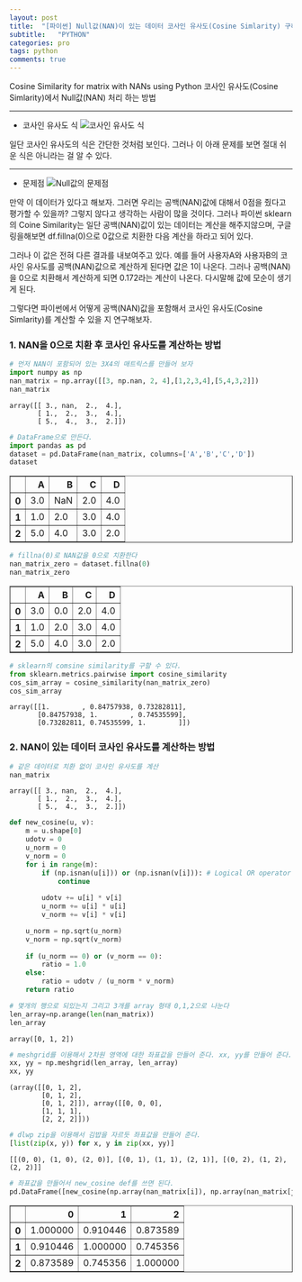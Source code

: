 ```yaml
---
layout: post
title:  "[파이썬] Null값(NAN)이 있는 데이터 코사인 유사도(Cosine Simlarity) 구하기"
subtitle:   "PYTHON"
categories: pro
tags: python
comments: true
---
```


Cosine Similarity for matrix with NANs using Python
코사인 유사도(Cosine Simlarity)에서 Null값(NAN) 처리 하는 방법

---
- 코사인 유사도 식
![코사인 유사도 식](https://miro.medium.com/max/852/1*hub04IikybZIBkSEcEOtGA.png)  

일단 코사인 유사도의 식은 간단한 것처럼 보인다. 그러나 이 아래 문제를 보면 절대 쉬운 식은 아니라는 걸 알 수 있다.

---
- 문제점
![Null값의 문제점](https://d1orkkc34keaka.cloudfront.net/images/2018/06/27/1530092786_1IbMSiSqHVMajaqKcLPxMyL6v6NKe44ZoNyKh7Pt.png)

만약 이 데이터가 있다고 해보자. 그러면 우리는 공백(NAN)값에 대해서 0점을 줬다고 평가할 수 있을까?
그렇지 않다고 생각하는 사람이 많을 것이다. 그러나 파이썬 sklearn의 Coine Similarity는 일단 공백(NAN)값이 있는 데이터는 계산을 해주지않으며, 구글링을해보면 df.fillna(0)으로 0값으로 치환한 다음 계산을 하라고 되어 있다.  

그러나 이 값은 전혀 다른 결과를 내보여주고 있다.
예를 들어 사용자A와 사용자B의 코사인 유사도를 공백(NAN)값으로 계산하게 된다면 값은 1이 나온다.
그러나 공백(NAN)을 0으로 치환해서 계산하게 되면 0.172라는 계산이 나온다. 다시말해 값에 모순이 생기게 된다.  

그렇다면 파이썬에서 어떻게 공백(NAN)값을 포함해서 코사인 유사도(Cosine Simlarity)를 계산할 수 있을 지 연구해보자.

### 1. NAN을 0으로 치환 후 코사인 유사도를 계산하는 방법


```python
# 먼저 NAN이 포함되어 있는 3X4의 매트릭스를 만들어 보자
import numpy as np
nan_matrix = np.array([[3, np.nan, 2, 4],[1,2,3,4],[5,4,3,2]])
nan_matrix
```




    array([[ 3., nan,  2.,  4.],
           [ 1.,  2.,  3.,  4.],
           [ 5.,  4.,  3.,  2.]])




```python
# DataFrame으로 만든다.
import pandas as pd
dataset = pd.DataFrame(nan_matrix, columns=['A','B','C','D'])
dataset
```




<div>
<style scoped>
    .dataframe tbody tr th:only-of-type {
        vertical-align: middle;
    }

    .dataframe tbody tr th {
        vertical-align: top;
    }

    .dataframe thead th {
        text-align: right;
    }
</style>
<table border="1" class="dataframe">
  <thead>
    <tr style="text-align: right;">
      <th></th>
      <th>A</th>
      <th>B</th>
      <th>C</th>
      <th>D</th>
    </tr>
  </thead>
  <tbody>
    <tr>
      <th>0</th>
      <td>3.0</td>
      <td>NaN</td>
      <td>2.0</td>
      <td>4.0</td>
    </tr>
    <tr>
      <th>1</th>
      <td>1.0</td>
      <td>2.0</td>
      <td>3.0</td>
      <td>4.0</td>
    </tr>
    <tr>
      <th>2</th>
      <td>5.0</td>
      <td>4.0</td>
      <td>3.0</td>
      <td>2.0</td>
    </tr>
  </tbody>
</table>
</div>




```python
# fillna(0)로 NAN값을 0으로 치환한다
nan_matrix_zero = dataset.fillna(0)
nan_matrix_zero 
```




<div>
<style scoped>
    .dataframe tbody tr th:only-of-type {
        vertical-align: middle;
    }

    .dataframe tbody tr th {
        vertical-align: top;
    }

    .dataframe thead th {
        text-align: right;
    }
</style>
<table border="1" class="dataframe">
  <thead>
    <tr style="text-align: right;">
      <th></th>
      <th>A</th>
      <th>B</th>
      <th>C</th>
      <th>D</th>
    </tr>
  </thead>
  <tbody>
    <tr>
      <th>0</th>
      <td>3.0</td>
      <td>0.0</td>
      <td>2.0</td>
      <td>4.0</td>
    </tr>
    <tr>
      <th>1</th>
      <td>1.0</td>
      <td>2.0</td>
      <td>3.0</td>
      <td>4.0</td>
    </tr>
    <tr>
      <th>2</th>
      <td>5.0</td>
      <td>4.0</td>
      <td>3.0</td>
      <td>2.0</td>
    </tr>
  </tbody>
</table>
</div>




```python
# sklearn의 comsine similarity를 구할 수 있다.
from sklearn.metrics.pairwise import cosine_similarity
cos_sim_array = cosine_similarity(nan_matrix_zero)
cos_sim_array
```




    array([[1.        , 0.84757938, 0.73282811],
           [0.84757938, 1.        , 0.74535599],
           [0.73282811, 0.74535599, 1.        ]])



### 2. NAN이 있는 데이터 코사인 유사도를 계산하는 방법


```python
# 같은 데이터로 치환 없이 코사인 유사도를 계산
nan_matrix
```




    array([[ 3., nan,  2.,  4.],
           [ 1.,  2.,  3.,  4.],
           [ 5.,  4.,  3.,  2.]])




```python
def new_cosine(u, v):
    m = u.shape[0] 
    udotv = 0
    u_norm = 0
    v_norm = 0
    for i in range(m):
        if (np.isnan(u[i])) or (np.isnan(v[i])): # Logical OR operator 참고
            continue
            
        udotv += u[i] * v[i]
        u_norm += u[i] * u[i]
        v_norm += v[i] * v[i]

    u_norm = np.sqrt(u_norm)
    v_norm = np.sqrt(v_norm)
    
    if (u_norm == 0) or (v_norm == 0):
        ratio = 1.0
    else:
        ratio = udotv / (u_norm * v_norm)
    return ratio
```


```python
# 몇개의 행으로 되있는지 그리고 3개를 array 형태 0,1,2으로 나눈다
len_array=np.arange(len(nan_matrix))
len_array
```




    array([0, 1, 2])




```python
# meshgrid를 이용해서 2차원 영역에 대한 좌표값을 만들어 준다. xx, yy를 만들어 준다.
xx, yy = np.meshgrid(len_array, len_array)
xx, yy
```




    (array([[0, 1, 2],
            [0, 1, 2],
            [0, 1, 2]]), array([[0, 0, 0],
            [1, 1, 1],
            [2, 2, 2]]))




```python
# dlwp zip을 이용해서 김밥을 자르듯 좌표값을 만들어 준다.
[list(zip(x, y)) for x, y in zip(xx, yy)]
```




    [[(0, 0), (1, 0), (2, 0)], [(0, 1), (1, 1), (2, 1)], [(0, 2), (1, 2), (2, 2)]]




```python
# 좌표값을 만들어서 new_cosine def를 쓰면 된다.
pd.DataFrame([new_cosine(np.array(nan_matrix[i]), np.array(nan_matrix[j])) for i, j in zip(x,y)] for y, x in zip(xx, yy))
```




<div>
<style scoped>
    .dataframe tbody tr th:only-of-type {
        vertical-align: middle;
    }

    .dataframe tbody tr th {
        vertical-align: top;
    }

    .dataframe thead th {
        text-align: right;
    }
</style>
<table border="1" class="dataframe">
  <thead>
    <tr style="text-align: right;">
      <th></th>
      <th>0</th>
      <th>1</th>
      <th>2</th>
    </tr>
  </thead>
  <tbody>
    <tr>
      <th>0</th>
      <td>1.000000</td>
      <td>0.910446</td>
      <td>0.873589</td>
    </tr>
    <tr>
      <th>1</th>
      <td>0.910446</td>
      <td>1.000000</td>
      <td>0.745356</td>
    </tr>
    <tr>
      <th>2</th>
      <td>0.873589</td>
      <td>0.745356</td>
      <td>1.000000</td>
    </tr>
  </tbody>
</table>
</div>


